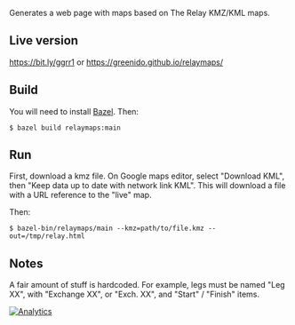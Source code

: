 Generates a web page with maps based on The Relay KMZ/KML maps.

## Live version
https://bit.ly/ggrr1 or https://greenido.github.io/relaymaps/

## Build

You will need to install [Bazel](bazel.io). Then:

    $ bazel build relaymaps:main

## Run

First, download a kmz file. On Google maps editor, select "Download KML", then
"Keep data up to date with network link KML". This will download a file with a
URL reference to the "live" map.

Then:

    $ bazel-bin/relaymaps/main --kmz=path/to/file.kmz --out=/tmp/relay.html

## Notes

A fair amount of stuff is hardcoded. For example, legs must be named "Leg XX",
with "Exchange XX", or "Exch. XX", and "Start" / "Finish" items.


[![Analytics](https://ga-beacon.appspot.com/UA-65622529-1/golden-gate-replay-run/main)](https://github.com/igrigorik/ga-beacon)

